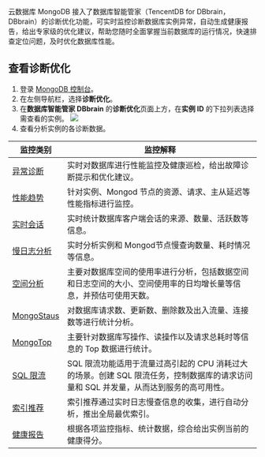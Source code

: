 云数据库 MongoDB 接入了数据库智能管家（TencentDB for DBbrain，DBbrain）的诊断优化功能，可实时监控诊断数据库实例异常，自动生成健康报告，给出专家级的优化建议，帮助您随时全面掌握当前数据库的运行情况，快速排查定位问题，及时优化数据库性能。

## 查看诊断优化

1. 登录 [MongoDB 控制台](https://console.cloud.tencent.com/mongodb)。
2. 在左侧导航栏，选择**诊断优化**。
3. 在**数据库智能管家 DBbrain** 的**诊断优化**页面上方，在**实例 ID** 的下拉列表选择需查看的实例。
	 ![](https://qcloudimg.tencent-cloud.cn/raw/0d4204a8a87ff369cd81af3b4273505e.png)
4. 查看分析实例的各诊断数据。
<table>
<thead><tr><th>监控类别</th><th>监控解释</th></tr></thead>
<tbody><tr>
<td><a href="https://cloud.tencent.com/document/product/1130/65836">异常诊断</a></td>
<td>实时对数据库进行性能监控及健康巡检，给出故障诊断提示和优化建议。</td></tr>
<tr>
<td><a href="https://cloud.tencent.com/document/product/1130/65835">性能趋势</a></td>
<td>针对实例、Mongod 节点的资源、请求、主从延迟等性能指标进行监控。</td></tr>
<tr>
<td><a href="https://cloud.tencent.com/document/product/1130/69841">实时会话</a></td>
<td>实时统计数据库客户端会话的来源、数量、活跃数等信息。</td></tr>
<tr>
<td><a href="https://cloud.tencent.com/document/product/239/73523">慢日志分析</a></td>
<td>实时分析实例和 Mongod节点慢查询数量、耗时情况等信息。</td></tr>
<tr>
<td><a href="![](https://qcloudimg.tencent-cloud.cn/raw/f3f1f9a6dd8be448b82d27e1fbf6aedf.png)">空间分析</a></td>
<td>主要对数据库空间的使用率进行分析，包括数据空间和日志空间的大小、空间使用率的日均增长量等信息，并预估可使用天数。</td></tr>
<tr>
<td><a href="https://cloud.tencent.com/document/product/1130/65816">MongoStaus</a></td>
<td>对数据库请求数、更新数、删除数及出入流量、连接数等进行统计分析。</td></tr>
<tr>
<td><a href="https://cloud.tencent.com/document/product/1130/65831">MongoTop</a></td>
<td>主要针对数据库写操作、读操作以及请求总耗时等信息的 Top 数据进行统计。</td></tr>
<tr>
<td><a href="https://cloud.tencent.com/document/product/1130/74590">SQL 限流</a></td>
<td>SQL 限流功能适用于流量过高引起的 CPU 消耗过大的场景。创建 SQL 限流任务，控制数据库的请求访问量和 SQL 并发量，从而达到服务的高可用性。</td></tr>
<tr>
<td><a href="https://cloud.tencent.com/document/product/1130/74591">索引推荐</a></td>
<td>索引推荐通过实时日志慢查信息的收集，进行自动分析，推出全局最优索引。</td></tr>
<tr>
<td><a href="https://cloud.tencent.com/document/product/1130/39058">健康报告</a></td>
<td>根据各项监控指标、统计数据，综合给出实例当前的健康得分。</td></tr>
</tbody></table>


